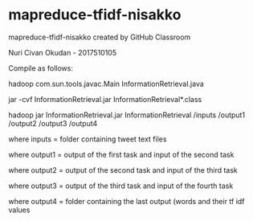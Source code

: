 # mapreduce-tfidf-nisakko
mapreduce-tfidf-nisakko created by GitHub Classroom

Nuri Civan Okudan - 2017510105

Compile as follows:

hadoop com.sun.tools.javac.Main InformationRetrieval.java

jar -cvf InformationRetrieval.jar InformationRetrieval*.class

hadoop jar InformationRetrieval.jar InformationRetrieval /inputs /output1 /output2 /output3 /output4

where inputs = folder containing tweet text files

where output1 = output of the first task and input of the second task

where output2 = output of the second task and input of the third task

where output3 = output of the third task and input of the fourth task

where output4 = folder containing the last output (words and their tf idf values
